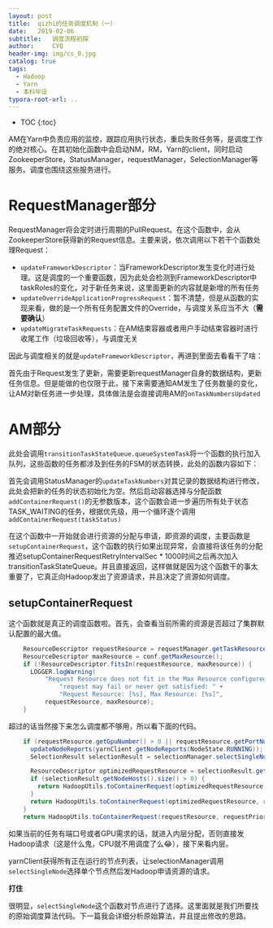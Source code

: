 ```yaml
---
layout: post
title:  qizhi的任务调度机制（一）
date:   2019-02-06
subtitle:   调度流程初探
author:     CYQ
header-img: img/cs_0.jpg
catalog: true
tags:
  - Hadoop
  - Yarn
  - 本科毕设
typora-root-url: ..
---
```


* TOC
{:toc}

AM在Yarn中负责应用的监控，跟踪应用执行状态，重启失败任务等，是调度工作的绝对核心。在其初始化函数中会启动NM，RM，Yarn的client，同时启动ZookeeperStore，StatusManager，requestManager，SelectionManager等服务。调度也围绕这些服务进行。

# RequestManager部分

RequestManager将会定时进行周期的PullRequest。在这个函数中，会从ZookeeperStore获得新的Request信息。主要来说，依次调用以下若干个函数处理Request：

- `updateFrameworkDescriptor`：当FrameworkDescriptor发生变化时进行处理。这是调度的一个重要函数，因为此处会检测到FrameworkDescriptor中taskRoles的变化，对于新任务来说，这里面更新的内容就是新增的所有任务
- `updateOverrideApplicationProgressRequest`：暂不清楚，但是从函数的实现来看，做的是一个所有任务配置文件的Override，与调度关系应当不大（**需要确认**）
- `updateMigrateTaskRequests`：在AM结束容器或者用户手动结束容器时进行收尾工作（垃圾回收等），与调度无关

因此与调度相关的就是`updateFrameworkDescriptor`，再进到里面去看看干了啥：

首先由于Request发生了更新，需要更新requestManager自身的数据结构，更新任务信息。但是能做的也仅限于此，接下来需要通知AM发生了任务数量的变化，让AM对新任务进一步处理，具体做法是会直接调用AM的`onTaskNumbersUpdated`

# AM部分

此处会调用`transitionTaskStateQueue.queueSystemTask`将一个函数的执行加入队列，这些函数的任务都涉及到任务的FSM的状态转换，此处的函数内容如下：

首先会调用StatusManager的`updateTaskNumbers`对其记录的数据结构进行修改，此处会把新的任务的状态初始化为空。然后启动容器选择与分配函数`addContainerRequest()`的无参数版本，这个函数会进一步遍历所有处于状态TASK_WAITING的任务，根据优先级，用一个循环逐个调用`addContainerRequest(taskStatus)`

在这个函数中一开始就会进行资源的分配与申请，即资源的调度，主要函数是`setupContainerRequest`，这个函数的执行如果出现异常，会直接将该任务的分配推迟setupContainerRequestRetryIntervalSec * 1000时间之后再次加入transitionTaskStateQueue。并且直接返回，这样做就是因为这个函数干的事太重要了，它真正向Hadoop发出了资源请求，并且决定了资源如何调度。

## setupContainerRequest

这个函数就是真正的调度函数啦。首先，会查看当前所需的资源是否超过了集群默认配置的最大值。

```java
    ResourceDescriptor requestResource = requestManager.getTaskResources().get(taskRoleName);
    ResourceDescriptor maxResource = conf.getMaxResource();
    if (!ResourceDescriptor.fitsIn(requestResource, maxResource)) {
      LOGGER.logWarning(
          "Request Resource does not fit in the Max Resource configured in current cluster, " +
              "request may fail or never get satisfied: " +
              "Request Resource: [%s], Max Resource: [%s]",
          requestResource, maxResource);
    }
```

 超过的话当然接下来怎么调度都不够用，所以看下面的代码。

```java
    if (requestResource.getGpuNumber() > 0 || requestResource.getPortNumber() > 0) {
      updateNodeReports(yarnClient.getNodeReports(NodeState.RUNNING));
      SelectionResult selectionResult = selectionManager.selectSingleNode(taskRoleName);

      ResourceDescriptor optimizedRequestResource = selectionResult.getOptimizedResource();
      if (selectionResult.getNodeHosts().size() > 0) {
        return HadoopUtils.toContainerRequest(optimizedRequestResource, requestPriority, null, selectionResult.getNodeHosts().get(0));
      }
      return HadoopUtils.toContainerRequest(optimizedRequestResource, requestPriority, requestNodeLabel, null);
    }
    return HadoopUtils.toContainerRequest(requestResource, requestPriority, requestNodeLabel, null);
```

如果当前的任务有端口号或者GPU需求的话，就进入内层分配，否则直接发Hadoop请求（这是什么鬼，CPU就不用调度了么😂），接下来看内层。

yarnClient获得所有正在运行的节点列表，让selectionManager调用`selectSingleNode`选择单个节点然后发Hadoop申请资源的请求。

**打住**

很明显，`selectSingleNode`这个函数对节点进行了选择。这里面就是我们所要找的原始调度算法代码。下一篇我会详细分析原始算法，并且提出修改的思路。